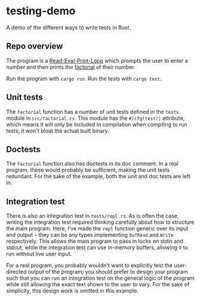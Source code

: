 # testing-demo

A demo of the different ways to write tests in Rust.

## Repo overview

The program is a [Read-Eval-Print-Loop][REPL] which prompts the user to enter a number and then prints the [factorial] of their number.

Run the program with `cargo run`. Run the tests with `cargo test`.

[REPL]: https://en.wikipedia.org/wiki/Read%E2%80%93eval%E2%80%93print_loop
[factorial]: https://en.wikipedia.org/wiki/Factorial

## Unit tests

The `factorial` function has a number of unit tests defined in the `tests` module in `src/factorial.rs`. This module has the `#[cfg(test)]`
attribute, which means it will only be included in compilation when compiling to run tests; it won't bloat the actual built binary.

## Doctests

The `factorial` function also has doctests in its doc comment. In a real program, these would probably be sufficient,
making the unit tests redundant. For the sake of the example, both the unit and doc tests are left in.

## Integration test

There is also an integration test in `tests/repl.rs`. As is often the case, writing the
integration test required thinking carefully about how to structure the main program. Here, I've made the `repl` function
generic over its input and output – they can be any types implementing `BufRead` and `Write` respectively. This allows the
main program to pass in locks on stdin and stdout, while the integration test can use in-memory buffers, allowing it to run without live user input.

For a real program, you probably wouldn't want to explicitly test the user-directed output of the program; you should prefer to design your program
such that you can run an integration test on the general logic of the program while still allowing the exact text shown to the user to vary. For the 
sake of simplicity, this design work is omitted in this example.
